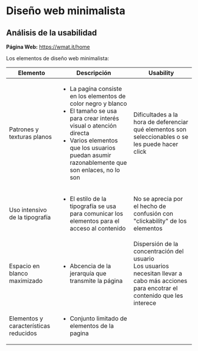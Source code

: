 # Diseño web minimalista
## Análisis de la usabilidad 

**Página Web:** https://wmat.it/home

Los elementos de diseño web minimalista:

Elemento | Descripción | Usability
--- | --- | ---
Patrones y texturas planos | <ul><li>La pagína consiste en los elementos de color negro y blanco</li><li>El tamaño se usa para crear interés visual o atención directa</li><li>Varios elementos que los usuarios puedan asumir razonablemente que son enlaces, no lo son</li></ul> | Dificultades a la hora de deferenciar qué elementos son seleccionables o se les puede hacer click
Uso intensivo de la tipografía | <ul><li>El estilo de la tipografía se usa para comunicar los elementos para el acceso al contenido</li></ul>| No se aprecia por el hecho de confusión con "clickability" de los elementos
Espacio en blanco maximizado |<ul><li>Abcencia de la jerarquía que transmite la página</li></ul> | Dispersión de la concentración del usuario <br> Los usuarios necesitan llevar a cabo más acciones para encotrar el contenido que les interece 
Elementos y características reducidos | <ul><li>Conjunto limitado de elementos de la pagina</li></ul> |